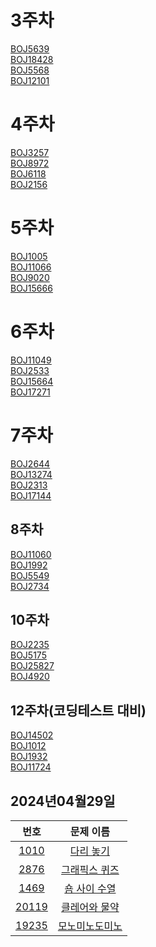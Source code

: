 # 3주차

[BOJ5639](https://www.acmicpc.net/problem/5639)  
[BOJ18428](https://www.acmicpc.net/problem/18428)  
[BOJ5568](https://www.acmicpc.net/problem/5568)  
[BOJ12101](https://www.acmicpc.net/problem/12101)

# 4주차

[BOJ3257](https://www.acmicpc.net/problem/3257)  
[BOJ8972](https://www.acmicpc.net/problem/8972)  
[BOJ6118](https://www.acmicpc.net/problem/6118)  
[BOJ2156](https://www.acmicpc.net/problem/2156)

# 5주차

[BOJ1005](https://www.acmicpc.net/problem/1005)  
[BOJ11066](https://www.acmicpc.net/problem/11066)  
[BOJ9020](https://www.acmicpc.net/problem/9020)  
[BOJ15666](https://www.acmicpc.net/problem/15666)

# 6주차

[BOJ11049](https://www.acmicpc.net/problem/11049)  
[BOJ2533](https://www.acmicpc.net/problem/2533)  
[BOJ15664](https://www.acmicpc.net/problem/15664)  
[BOJ17271](https://www.acmicpc.net/problem/17271)

# 7주차

[BOJ2644](https://www.acmicpc.net/problem/2644)  
[BOJ13274](https://www.acmicpc.net/problem/13274)  
[BOJ2313](https://www.acmicpc.net/problem/2313)  
[BOJ17144](https://www.acmicpc.net/problem/17144)

## 8주차

[BOJ11060](https://www.acmicpc.net/problem/11060)  
[BOJ1992](https://www.acmicpc.net/problem/1992)  
[BOJ5549](https://www.acmicpc.net/problem/5549)  
[BOJ2734](https://www.acmicpc.net/problem/2734)

## 10주차

[BOJ2235](https://www.acmicpc.net/problem/2235)  
[BOJ5175](https://www.acmicpc.net/problem/5175)  
[BOJ25827](https://www.acmicpc.net/problem/25827)  
[BOJ4920](https://www.acmicpc.net/problem/4920)

## 12주차(코딩테스트 대비)

[BOJ14502](https://www.acmicpc.net/problem/14502)  
[BOJ1012](https://www.acmicpc.net/problem/1012)  
[BOJ1932](https://www.acmicpc.net/problem/1932)  
[BOJ11724](https://www.acmicpc.net/problem/11724)

## 2024년04월29일

|                      번호                      |                        문제 이름                        |
| :--------------------------------------------: | :-----------------------------------------------------: |
|  [1010](https://www.acmicpc.net/problem/1010)  |    [다리 놓기](https://www.acmicpc.net/problem/1010)    |
|  [2876](https://www.acmicpc.net/problem/2876)  |  [그래픽스 퀴즈](https://www.acmicpc.net/problem/2876)  |
|  [1469](https://www.acmicpc.net/problem/1469)  |  [숌 사이 수열](https://www.acmicpc.net/problem/1469)   |
| [20119](https://www.acmicpc.net/problem/20119) | [클레어와 물약](https://www.acmicpc.net/problem/20119)  |
| [19235](https://www.acmicpc.net/problem/19235) | [모노미노도미노](https://www.acmicpc.net/problem/19235) |
